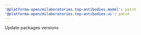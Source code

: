 ```yaml
---
'@platforma-open/milaboratories.top-antibodies.model': patch
'@platforma-open/milaboratories.top-antibodies.ui': patch
---
```


Update packages versions
